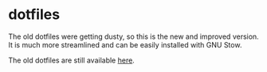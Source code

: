 # dotfiles
The old dotfiles were getting dusty, so this is the new and improved version. It is much more streamlined and can be easily installed with GNU Stow.

The old dotfiles are still available [here](https://github.com/kofdog/old-dotfiles).
